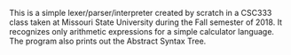 
This is a simple lexer/parser/interpreter created by scratch in a CSC333 class taken at Missouri State University during the Fall semester of 2018.
It recognizes only arithmetic expressions for a simple calculator language. The program also prints out the Abstract Syntax Tree.


